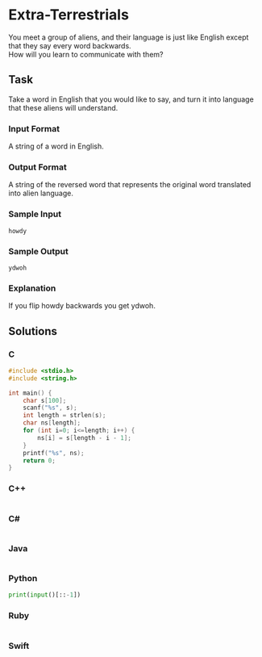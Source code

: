 # Extra-Terrestrials
You meet a group of aliens, and their language is just like English except that they say every word backwards.  
How will you learn to communicate with them?
## Task
Take a word in English that you would like to say, and turn it into language that these aliens will understand.
### Input Format
A string of a word in English.
### Output Format
A string of the reversed word that represents the original word translated into alien language.
### Sample Input
```
howdy
```
### Sample Output
```
ydwoh
```
### Explanation
If you flip howdy backwards you get ydwoh.
## Solutions
### C
```c
#include <stdio.h>
#include <string.h>

int main() {
    char s[100];
    scanf("%s", s);
    int length = strlen(s);
    char ns[length];
    for (int i=0; i<=length; i++) {
        ns[i] = s[length - i - 1];
    }
    printf("%s", ns);
    return 0;
} 
```
### C++
```cpp
```
### C#
```cs
```
### Java
```java
```
### Python
```python
print(input()[::-1])
```
### Ruby
```ruby
```
### Swift
```swift
```